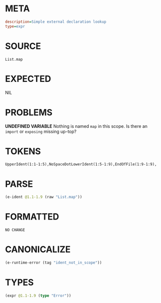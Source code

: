 # META
~~~ini
description=Simple external declaration lookup
type=expr
~~~
# SOURCE
~~~roc
List.map
~~~
# EXPECTED
NIL
# PROBLEMS
**UNDEFINED VARIABLE**
Nothing is named `map` in this scope.
Is there an `import` or `exposing` missing up-top?

# TOKENS
~~~zig
UpperIdent(1:1-1:5),NoSpaceDotLowerIdent(1:5-1:9),EndOfFile(1:9-1:9),
~~~
# PARSE
~~~clojure
(e-ident @1.1-1.9 (raw "List.map"))
~~~
# FORMATTED
~~~roc
NO CHANGE
~~~
# CANONICALIZE
~~~clojure
(e-runtime-error (tag "ident_not_in_scope"))
~~~
# TYPES
~~~clojure
(expr @1.1-1.9 (type "Error"))
~~~
